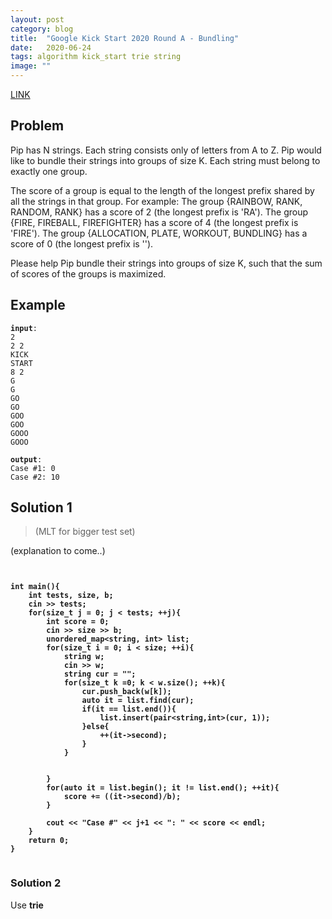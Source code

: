 ```yaml
---
layout: post
category: blog
title:  "Google Kick Start 2020 Round A - Bundling"
date:   2020-06-24
tags: algorithm kick_start trie string
image: ""
---
```


<a href = "https://codingcompetitions.withgoogle.com/kickstart/round/000000000019ffc7/00000000001d3ff3">LINK</a>

## Problem
Pip has N strings. Each string consists only of letters from A to Z. Pip would like to bundle their strings into groups of size K. Each string must belong to exactly one group.

The score of a group is equal to the length of the longest prefix shared by all the strings in that group. For example:
The group {RAINBOW, RANK, RANDOM, RANK} has a score of 2 (the longest prefix is 'RA').
The group {FIRE, FIREBALL, FIREFIGHTER} has a score of 4 (the longest prefix is 'FIRE').
The group {ALLOCATION, PLATE, WORKOUT, BUNDLING} has a score of 0 (the longest prefix is '').

Please help Pip bundle their strings into groups of size K, such that the sum of scores of the groups is maximized.

## Example
<pre><code><strong>input</strong>: 
2
2 2
KICK
START
8 2
G
G
GO
GO
GOO
GOO
GOOO
GOOO</code></pre>
<pre><code><strong>output</strong>:
Case #1: 0
Case #2: 10
</code></pre>


## Solution 1 
<blockquote>(MLT for bigger test set)</blockquote>
(explanation to come..)


<pre><code>
<strong>
int main(){
    int tests, size, b;
    cin >> tests;
    for(size_t j = 0; j < tests; ++j){
        int score = 0;
        cin >> size >> b;
        unordered_map&lt;string, int&gt; list;
        for(size_t i = 0; i < size; ++i){
            string w;
            cin >> w;
            string cur = "";
            for(size_t k =0; k < w.size(); ++k){
                cur.push_back(w[k]);
                auto it = list.find(cur);
                if(it == list.end()){
                    list.insert(pair&lt;string,int&gt;(cur, 1));
                }else{
                    ++(it->second);
                }
            }
            
            
        }
        for(auto it = list.begin(); it != list.end(); ++it){
            score += ((it->second)/b);
        }
        
        cout << "Case #" << j+1 << ": " << score << endl;
    }
    return 0;
}
   </strong>
</code></pre>

### Solution 2
Use <strong>trie</strong>

<!-- <pre><code> -->

